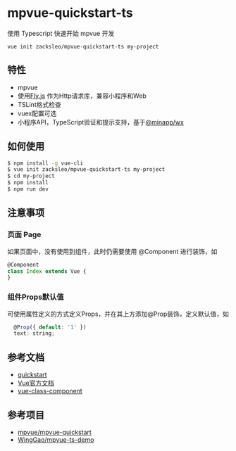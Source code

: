# mpvue-quickstart-ts

使用 Typescript 快速开始 mpvue 开发

```
vue init zacksleo/mpvue-quickstart-ts my-project

```

## 特性

+ mpvue
+ 使用[Fly.js](https://github.com/wendux/fly) 作为Http请求库，兼容小程序和Web
+ TSLint格式检查
+ vuex配置可选
+ 小程序API，TypeScript验证和提示支持，基于[@minapp/wx](https://github.com/qiu8310/minapp/tree/master/packages/minapp-wx)

## 如何使用

``` bash
$ npm install -g vue-cli
$ vue init zacksleo/mpvue-quickstart-ts my-project
$ cd my-project
$ npm install
$ npm run dev
```

## 注意事项

### 页面 Page

如果页面中，没有使用到组件，此时仍需要使用 @Component 进行装饰，如

```javascript
@Component
class Index extends Vue {
}
```

### 组件Props默认值

可使用属性定义的方式定义Props，并在其上方添加@Prop装饰，定义默认值，如

```javascript
  @Prop({ default: '1' })
  text: string;
```

## 参考文档

+ [quickstart](http://mpvue.com/mpvue/quickstart/)
+ [Vue官方文档](https://cn.vuejs.org/v2/guide/)
+ [vue-class-component](https://github.com/vuejs/vue-class-component)

## 参考项目

+ [mpvue/mpvue-quickstart](https://github.com/mpvue/mpvue-quickstart)
+ [WingGao/mpvue-ts-demo](https://github.com/WingGao/mpvue-ts-demo)
